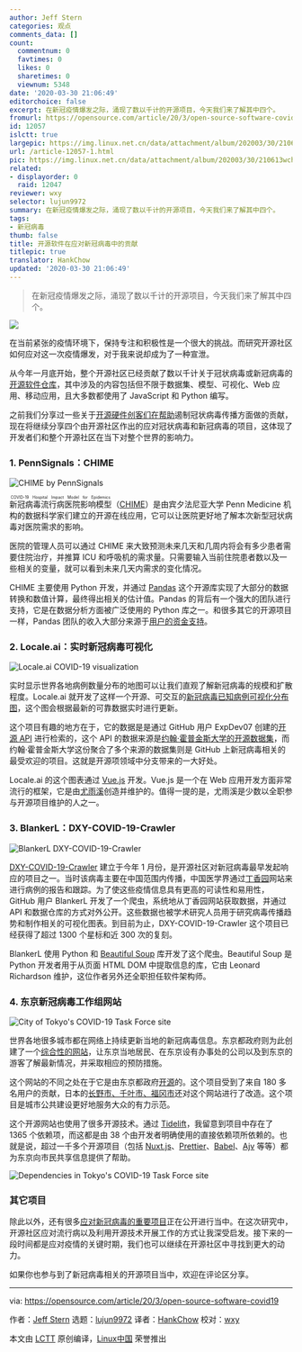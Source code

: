 ```yaml
---
author: Jeff Stern
categories: 观点
comments_data: []
count:
  commentnum: 0
  favtimes: 0
  likes: 0
  sharetimes: 0
  viewnum: 5348
date: '2020-03-30 21:06:49'
editorchoice: false
excerpt: 在新冠疫情爆发之际，涌现了数以千计的开源项目，今天我们来了解其中四个。
fromurl: https://opensource.com/article/20/3/open-source-software-covid19
id: 12057
islctt: true
largepic: https://img.linux.net.cn/data/attachment/album/202003/30/210613wchojyc5rrwh8y5k.jpg
url: /article-12057-1.html
pic: https://img.linux.net.cn/data/attachment/album/202003/30/210613wchojyc5rrwh8y5k.jpg.thumb.jpg
related:
- displayorder: 0
  raid: 12047
reviewer: wxy
selector: lujun9972
summary: 在新冠疫情爆发之际，涌现了数以千计的开源项目，今天我们来了解其中四个。
tags:
- 新冠病毒
thumb: false
title: 开源软件在应对新冠病毒中的贡献
titlepic: true
translator: HankChow
updated: '2020-03-30 21:06:49'
---
```



> 
> 在新冠疫情爆发之际，涌现了数以千计的开源项目，今天我们来了解其中四个。
> 
> 
> 


![](/data/attachment/album/202003/30/210613wchojyc5rrwh8y5k.jpg)


在当前紧张的疫情环境下，保持专注和积极性是一个很大的挑战。而研究开源社区如何应对这一次疫情爆发，对于我来说却成为了一种宣泄。


从今年一月底开始，整个开源社区已经贡献了数以千计关于冠状病毒或新冠病毒的[开源软件仓库](https://github.com/search?q=coronavirus+OR+covid19)，其中涉及的内容包括但不限于数据集、模型、可视化、Web 应用、移动应用，且大多数都使用了 JavaScript 和 Python 编写。


之前我们分享过一些关于[开源硬件创客们在帮助](/article-12047-1.html)遏制冠状病毒传播方面做的贡献，现在将继续分享四个由开源社区作出的应对冠状病毒和新冠病毒的项目，这体现了开发者们和整个开源社区在当下对整个世界的影响力。


### 1. PennSignals：CHIME


![CHIME by PennSignals](/data/attachment/album/202003/30/210656xfpiuupf33lns9fu.png "CHIME by PennSignals")


<ruby> 新冠病毒流行病医院影响模型 <rt>  COVID-19 Hospital Impact Model for Epidemics </rt></ruby>（[CHIME](http://penn-chime.phl.io/)）是由宾夕法尼亚大学 Penn Medicine 机构的数据科学家们建立的开源在线应用，它可以让医院更好地了解本次新型冠状病毒对医院需求的影响。


医院的管理人员可以通过 CHIME 来大致预测未来几天和几周内将会有多少患者需要住院治疗，并推算 ICU 和呼吸机的需求量。只需要输入当前住院患者数以及一些相关的变量，就可以看到未来几天内需求的变化情况。


CHIME 主要使用 Python 开发，并通过 [Pandas](https://tidelift.com/subscription/pkg/pypi-pandas) 这个开源库实现了大部分的数据转换和数值计算，最终得出相关的估计值。Pandas 的背后有一个强大的团队进行支持，它是在数据分析方面被广泛使用的 Python 库之一。和很多其它的开源项目一样，Pandas 团队的收入大部分来源于[用户的资金支持](https://pandas.pydata.org/about/sponsors.html)。


### 2. Locale.ai：实时新冠病毒可视化


![Locale.ai COVID-19 visualization](/data/attachment/album/202003/30/210713x5m01890zmr59je5.png "Locale.ai COVID-19 visualization")


实时显示世界各地病例数量分布的地图可以让我们直观了解新冠病毒的规模和扩散程度。Locale.ai 就开发了这样一个开源、可交互的[新冠病毒已知病例可视化分布图](https://github.com/localeai/covid19-live-visualization)，这个图会根据最新的可靠数据实时进行更新。


这个项目有趣的地方在于，它的数据是是通过 GitHub 用户 ExpDev07 创建的[开源 API](https://github.com/CSSEGISandData/COVID-19) 进行检索的，这个 API 的数据来源是[约翰·霍普金斯大学的开源数据集](https://tidelift.com/subscription/pkg/npm-vue)，而约翰·霍普金斯大学这份聚合了多个来源的数据集则是 GitHub 上新冠病毒相关的最受欢迎的项目。这就是开源项领域中分支带来的一大好处。


Locale.ai 的这个图表通过 [Vue.js](https://tidelift.com/subscription/pkg/npm-vue) 开发。Vue.js 是一个在 Web 应用开发方面非常流行的框架，它是由[尤雨溪](https://blog.tidelift.com/vuejs-evan-you-javascript-framework)创造并维护的。值得一提的是，尤雨溪是少数以全职参与开源项目维护的人之一。


### 3. BlankerL：DXY-COVID-19-Crawler


![BlankerL DXY-COVID-19-Crawler](/data/attachment/album/202003/30/210730s1f2n1elklohlnhp.png "BlankerL DXY-COVID-19-Crawler")


[DXY-COVID-19-Crawler](https://github.com/BlankerL/DXY-COVID-19-Crawler) 建立于今年 1 月份，是开源社区对新冠病毒最早发起响应的项目之一。当时该病毒主要在中国范围内传播，中国医学界通过[丁香园](https://dxy.cn)网站来进行病例的报告和跟踪。为了使这些疫情信息具有更高的可读性和易用性，GitHub 用户 BlankerL 开发了一个爬虫，系统地从丁香园网站获取数据，并通过 API 和数据仓库的方式对外公开。这些数据也被学术研究人员用于研究病毒传播趋势和制作相关的可视化图表。到目前为止，DXY-COVID-19-Crawler 这个项目已经获得了超过 1300 个星标和近 300 次的复刻。


BlankerL 使用 Python 和 [Beautiful Soup](https://blog.tidelift.com/beautiful-soup-is-now-part-of-the-tidelift-subscription) 库开发了这个爬虫。Beautiful Soup 是 Python 开发者用于从页面 HTML DOM 中提取信息的库，它由 Leonard Richardson 维护，这位作者另外还全职担任软件架构师。


### 4. 东京新冠病毒工作组网站


![City of Tokyo's COVID-19 Task Force site](/data/attachment/album/202003/30/210739ti5dm55ibddzdwl6.png "City of Tokyo's COVID-19 Task Force site")


世界各地很多城市都在网络上持续更新当地的新冠病毒信息。东京都政府则为此创建了一个[综合性的网站](https://stopcovid19.metro.tokyo.lg.jp/en/)，让东京当地居民、在东京设有办事处的公司以及到东京的游客了解最新情况，并采取相应的预防措施。


这个网站的不同之处在于它是由东京都政府[开源](https://github.com/tokyo-metropolitan-gov/covid19)的。这个项目受到了来自 180 多名用户的贡献，日本的[长野市、千叶市、福冈市](https://github.com/tokyo-metropolitan-gov/covid19/issues/1802)还对这个网站进行了改造。这个项目是城市公共建设更好地服务大众的有力示范。


这个开源网站也使用了很多开源技术。通过 [Tidelift](https://tidelift.com/)，我留意到项目中存在了 1365 个依赖项，而这都是由 38 个由开发者明确使用的直接依赖项所依赖的。也就是说，超过一千多个开源项目（包括 [Nuxt.js](https://tidelift.com/subscription/pkg/npm-nuxt)、[Prettier](https://blog.tidelift.com/prettier-is-now-part-of-the-tidelift-subscriptions)、[Babel](https://tidelift.com/subscription/pkg/npm-babel)、[Ajv](https://blog.tidelift.com/ajv-is-now-part-of-the-tidelift-subscription) 等等）都为东京向市民共享信息提供了帮助。


![Dependencies in Tokyo's COVID-19 Task Force site](/data/attachment/album/202003/30/210749v6amimp7itl067z6.png "Dependencies in Tokyo's COVID-19 Task Force site")


### 其它项目


除此以外，还有很多[应对新冠病毒的重要项目](https://github.com/soroushchehresa/awesome-coronavirus)正在公开进行当中。在这次研究中，开源社区应对流行病以及利用开源技术开展工作的方式让我深受启发。接下来的一段时间都是应对疫情的关键时期，我们也可以继续在开源社区中寻找到更大的动力。


如果你也参与到了新冠病毒相关的开源项目当中，欢迎在评论区分享。




---


via: <https://opensource.com/article/20/3/open-source-software-covid19>


作者：[Jeff Stern](https://opensource.com/users/jeffstern) 选题：[lujun9972](https://github.com/lujun9972) 译者：[HankChow](https://github.com/HankChow) 校对：[wxy](https://github.com/wxy)


本文由 [LCTT](https://github.com/LCTT/TranslateProject) 原创编译，[Linux中国](https://linux.cn/) 荣誉推出